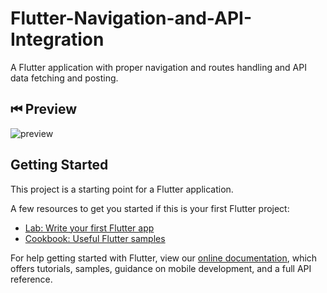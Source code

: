 # Flutter-Navigation-and-API-Integration

A Flutter application with proper navigation and routes handling and API data fetching and posting.

## ⏮ Preview

![preview](https://user-images.githubusercontent.com/46846821/116935787-49dddc00-ac80-11eb-9985-6a1abb36baf5.gif)


## Getting Started

This project is a starting point for a Flutter application.

A few resources to get you started if this is your first Flutter project:

- [Lab: Write your first Flutter app](https://flutter.dev/docs/get-started/codelab)
- [Cookbook: Useful Flutter samples](https://flutter.dev/docs/cookbook)

For help getting started with Flutter, view our
[online documentation](https://flutter.dev/docs), which offers tutorials,
samples, guidance on mobile development, and a full API reference.
